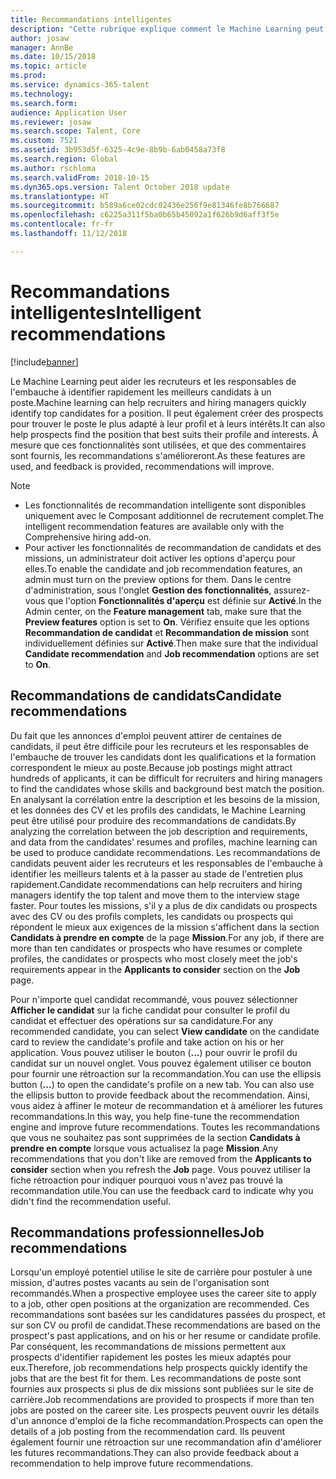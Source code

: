 ```yaml
---
title: Recommandations intelligentes
description: "Cette rubrique explique comment le Machine Learning peut être utilisé pour fournir des recommandations pour des missions et des candidats à un poste."
author: josaw
manager: AnnBe
ms.date: 10/15/2018
ms.topic: article
ms.prod: 
ms.service: dynamics-365-talent
ms.technology: 
ms.search.form: 
audience: Application User
ms.reviewer: josaw
ms.search.scope: Talent, Core
ms.custom: 7521
ms.assetid: 3b953d5f-6325-4c9e-8b9b-6ab0458a73f8
ms.search.region: Global
ms.author: rschloma
ms.search.validFrom: 2018-10-15
ms.dyn365.ops.version: Talent October 2018 update
ms.translationtype: HT
ms.sourcegitcommit: b589a6ce02cdc02436e256f9e81346fe8b766687
ms.openlocfilehash: c6225a311f5ba0b65b45092a1f626b9d6aff3f5e
ms.contentlocale: fr-fr
ms.lasthandoff: 11/12/2018

---
```


# <a name="intelligent-recommendations"></a><span data-ttu-id="f89ef-103">Recommandations intelligentes</span><span class="sxs-lookup"><span data-stu-id="f89ef-103">Intelligent recommendations</span></span>

[!include[banner](../includes/banner.md)]

<span data-ttu-id="f89ef-104">Le Machine Learning peut aider les recruteurs et les responsables de l'embauche à identifier rapidement les meilleurs candidats à un poste.</span><span class="sxs-lookup"><span data-stu-id="f89ef-104">Machine learning can help recruiters and hiring managers quickly identify top candidates for a position.</span></span> <span data-ttu-id="f89ef-105">Il peut également créer des prospects pour trouver le poste le plus adapté à leur profil et à leurs intérêts.</span><span class="sxs-lookup"><span data-stu-id="f89ef-105">It can also help prospects find the position that best suits their profile and interests.</span></span> <span data-ttu-id="f89ef-106">À mesure que ces fonctionnalités sont utilisées, et que des commentaires sont fournis, les recommandations s'amélioreront.</span><span class="sxs-lookup"><span data-stu-id="f89ef-106">As these features are used, and feedback is provided, recommendations will improve.</span></span>

> [!NOTE] 
> - <span data-ttu-id="f89ef-107">Les fonctionnalités de recommandation intelligente sont disponibles uniquement avec le Composant additionnel de recrutement complet.</span><span class="sxs-lookup"><span data-stu-id="f89ef-107">The intelligent recommendation features are available only with the Comprehensive hiring add-on.</span></span>
> - <span data-ttu-id="f89ef-108">Pour activer les fonctionnalités de recommandation de candidats et des missions, un administrateur doit activer les options d'aperçu pour elles.</span><span class="sxs-lookup"><span data-stu-id="f89ef-108">To enable the candidate and job recommendation features, an admin must turn on the preview options for them.</span></span> <span data-ttu-id="f89ef-109">Dans le centre d'administration, sous l'onglet **Gestion des fonctionnalités**, assurez-vous que l'option **Fonctionnalités d'aperçu** est définie sur **Activé**.</span><span class="sxs-lookup"><span data-stu-id="f89ef-109">In the Admin center, on the **Feature management** tab, make sure that the **Preview features** option is set to **On**.</span></span> <span data-ttu-id="f89ef-110">Vérifiez ensuite que les options **Recommandation de candidat** et **Recommandation de mission** sont individuellement définies sur **Activé**.</span><span class="sxs-lookup"><span data-stu-id="f89ef-110">Then make sure that the individual **Candidate recommendation** and **Job recommendation** options are set to **On**.</span></span>

## <a name="candidate-recommendations"></a><span data-ttu-id="f89ef-111">Recommandations de candidats</span><span class="sxs-lookup"><span data-stu-id="f89ef-111">Candidate recommendations</span></span>

<span data-ttu-id="f89ef-112">Du fait que les annonces d'emploi peuvent attirer de centaines de candidats, il peut être difficile pour les recruteurs et les responsables de l'embauche de trouver les candidats dont les qualifications et la formation correspondent le mieux au poste.</span><span class="sxs-lookup"><span data-stu-id="f89ef-112">Because job postings might attract hundreds of applicants, it can be difficult for recruiters and hiring managers to find the candidates whose skills and background best match the position.</span></span> <span data-ttu-id="f89ef-113">En analysant la corrélation entre la description et les besoins de la mission, et les données des CV et les profils des candidats, le Machine Learning peut être utilisé pour produire des recommandations de candidats.</span><span class="sxs-lookup"><span data-stu-id="f89ef-113">By analyzing the correlation between the job description and requirements, and data from the candidates' resumes and profiles, machine learning can be used to produce candidate recommendations.</span></span> <span data-ttu-id="f89ef-114">Les recommandations de candidats peuvent aider les recruteurs et les responsables de l'embauche à identifier les meilleurs talents et à la passer au stade de l'entretien plus rapidement.</span><span class="sxs-lookup"><span data-stu-id="f89ef-114">Candidate recommendations can help recruiters and hiring managers identify the top talent and move them to the interview stage faster.</span></span> <span data-ttu-id="f89ef-115">Pour toutes les missions, s'il y a plus de dix candidats ou prospects avec des CV ou des profils complets, les candidats ou prospects qui répondent le mieux aux exigences de la mission s'affichent dans la section **Candidats à prendre en compte** de la page **Mission**.</span><span class="sxs-lookup"><span data-stu-id="f89ef-115">For any job, if there are more than ten candidates or prospects who have resumes or complete profiles, the candidates or prospects who most closely meet the job's requirements appear in the **Applicants to consider** section on the **Job** page.</span></span>

<span data-ttu-id="f89ef-116">Pour n'importe quel candidat recommandé, vous pouvez sélectionner **Afficher le candidat** sur la fiche candidat pour consulter le profil du candidat et effectuer des opérations sur sa candidature.</span><span class="sxs-lookup"><span data-stu-id="f89ef-116">For any recommended candidate, you can select **View candidate** on the candidate card to review the candidate's profile and take action on his or her application.</span></span> <span data-ttu-id="f89ef-117">Vous pouvez utiliser le bouton (**...**) pour ouvrir le profil du candidat sur un nouvel onglet. Vous pouvez également utiliser ce bouton pour fournir une rétroaction sur la recommandation.</span><span class="sxs-lookup"><span data-stu-id="f89ef-117">You can use the ellipsis button (**...**) to open the candidate's profile on a new tab. You can also use the ellipsis button to provide feedback about the recommendation.</span></span> <span data-ttu-id="f89ef-118">Ainsi, vous aidez à affiner le moteur de recommandation et à améliorer les futures recommandations.</span><span class="sxs-lookup"><span data-stu-id="f89ef-118">In this way, you help fine-tune the recommendation engine and improve future recommendations.</span></span> <span data-ttu-id="f89ef-119">Toutes les recommandations que vous ne souhaitez pas sont supprimées de la section **Candidats à prendre en compte** lorsque vous actualisez la page **Mission**.</span><span class="sxs-lookup"><span data-stu-id="f89ef-119">Any recommendations that you don't like are removed from the **Applicants to consider** section when you refresh the **Job** page.</span></span> <span data-ttu-id="f89ef-120">Vous pouvez utiliser la fiche rétroaction pour indiquer pourquoi vous n'avez pas trouvé la recommandation utile.</span><span class="sxs-lookup"><span data-stu-id="f89ef-120">You can use the feedback card to indicate why you didn't find the recommendation useful.</span></span>

## <a name="job-recommendations"></a><span data-ttu-id="f89ef-121">Recommandations professionnelles</span><span class="sxs-lookup"><span data-stu-id="f89ef-121">Job recommendations</span></span> 

<span data-ttu-id="f89ef-122">Lorsqu'un employé potentiel utilise le site de carrière pour postuler à une mission, d'autres postes vacants au sein de l'organisation sont recommandés.</span><span class="sxs-lookup"><span data-stu-id="f89ef-122">When a prospective employee uses the career site to apply to a job, other open positions at the organization are recommended.</span></span> <span data-ttu-id="f89ef-123">Ces recommandations sont basées sur les candidatures passées du prospect, et sur son CV ou profil de candidat.</span><span class="sxs-lookup"><span data-stu-id="f89ef-123">These recommendations are based on the prospect's past applications, and on his or her resume or candidate profile.</span></span> <span data-ttu-id="f89ef-124">Par conséquent, les recommandations de missions permettent aux prospects d'identifier rapidement les postes les mieux adaptés pour eux.</span><span class="sxs-lookup"><span data-stu-id="f89ef-124">Therefore, job recommendations help prospects quickly identify the jobs that are the best fit for them.</span></span> <span data-ttu-id="f89ef-125">Les recommandations de poste sont fournies aux prospects si plus de dix missions sont publiées sur le site de carrière.</span><span class="sxs-lookup"><span data-stu-id="f89ef-125">Job recommendations are provided to prospects if more than ten jobs are posted on the career site.</span></span> <span data-ttu-id="f89ef-126">Les prospects peuvent ouvrir les détails d'un annonce d'emploi de la fiche recommandation.</span><span class="sxs-lookup"><span data-stu-id="f89ef-126">Prospects can open the details of a job posting from the recommendation card.</span></span> <span data-ttu-id="f89ef-127">Ils peuvent également fournir une rétroaction sur une recommandation afin d'améliorer les futures recommandations.</span><span class="sxs-lookup"><span data-stu-id="f89ef-127">They can also provide feedback about a recommendation to help improve future recommendations.</span></span>

